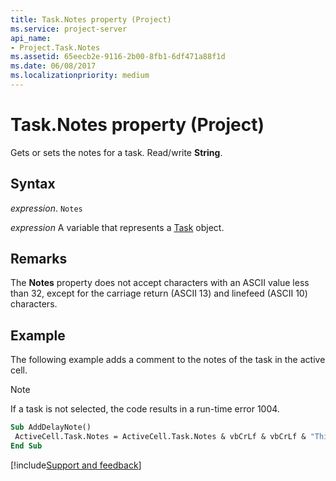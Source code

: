 ```yaml
---
title: Task.Notes property (Project)
ms.service: project-server
api_name:
- Project.Task.Notes
ms.assetid: 65eecb2e-9116-2b00-8fb1-6df471a88f1d
ms.date: 06/08/2017
ms.localizationpriority: medium
---
```



# Task.Notes property (Project)

Gets or sets the notes for a task. Read/write **String**.


## Syntax

_expression_. `Notes`

_expression_ A variable that represents a [Task](./Project.Task.md) object.


## Remarks

The **Notes** property does not accept characters with an ASCII value less than 32, except for the carriage return (ASCII 13) and linefeed (ASCII 10) characters.


## Example

The following example adds a comment to the notes of the task in the active cell.


> [!NOTE] 
> If a task is not selected, the code results in a run-time error 1004. 


```vb
Sub AddDelayNote() 
 ActiveCell.Task.Notes = ActiveCell.Task.Notes & vbCrLf & vbCrLf & "This task can be delayed." 
End Sub
```

[!include[Support and feedback](~/includes/feedback-boilerplate.md)]